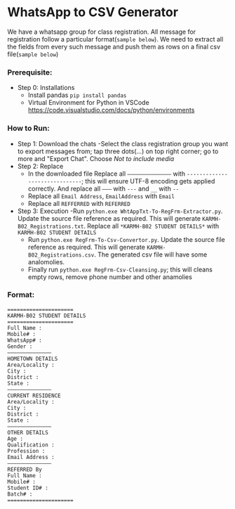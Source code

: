 # WhatsApp to CSV Generator 
We have a whatsapp group for class registration. All message for registration follow a particular format(`sample below`). We need to extract all the fields from every such message and push them as rows on a final csv file(`sample below`)
### Prerequisite:
- Step 0: Installations
    - Install pandas `pip install pandas`
    - Virtual Environment for Python in VSCode https://code.visualstudio.com/docs/python/environments
### How to Run:
- Step 1: Download the chats
    -Select the class registration group you want to export messages from; tap three dots(...) on top right corner; go to more and "Export Chat". Choose *Not to include media*
- Step 2: Replace
    - In the downloaded file Replace all `——————————————` with `------------------------------`; this will ensure UTF-8 encoding gets applied correctly. And replace all `———` with `---` and `__` with `--`
    - Replace all `Email Address`, `EmailAddress` with `Email`
    - Replace all `REFFERRED` with `REFERRED`
- Step 3: Execution
    -Run `python.exe WhtAppTxt-To-RegFrm-Extractor.py`. Update the source file reference as required. This will generate `KARMH-B02_Registrations.txt`. Replace all `*KARMH-B02 STUDENT DETAILS*` with `KARMH-B02 STUDENT DETAILS`
    - Run `python.exe RegFrm-To-Csv-Convertor.py`. Update the source file reference as required. This will generate `KARMH-B02_Registrations.csv`. The generated csv file will have some analomolies. 
    - Finally run `python.exe RegFrm-Csv-Cleansing.py`; this will cleans empty rows, remove phone number and other anamolies
### Format:

```
=====================
KARMH-B02 STUDENT DETAILS
=====================
Full Name : 
Mobile# : 
WhatsApp# : 
Gender : 
——————————————	
HOMETOWN DETAILS
Area/Locality : 
City : 
District : 
State : 
——————————————	
CURRENT RESIDENCE
Area/Locality : 
City : 
District : 
State : 
——————————————	
OTHER DETAILS
Age : 
Qualification : 
Profession : 
Email Address : 
——————————————	
REFERRED By
Full Name : 
Mobile# : 
Student ID# : 
Batch# : 
=====================
```
